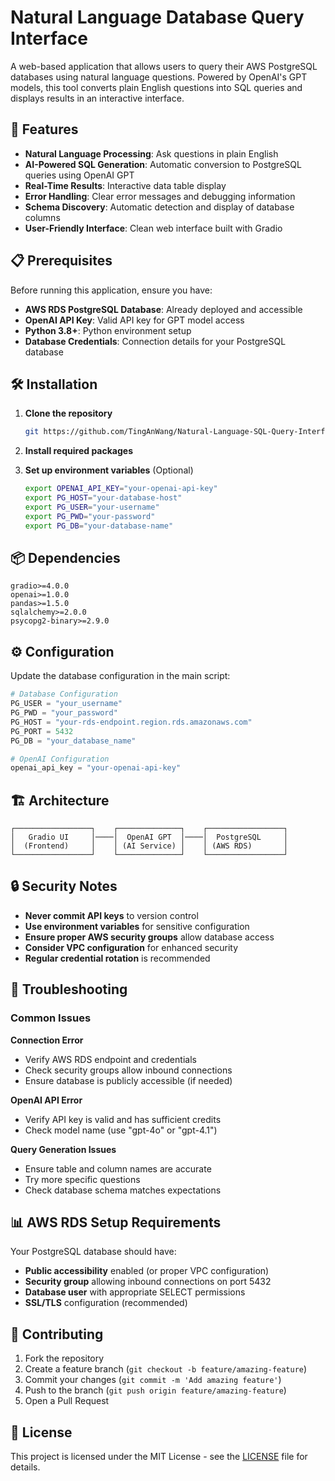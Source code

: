 # Natural Language Database Query Interface

A web-based application that allows users to query their AWS PostgreSQL databases using natural language questions. Powered by OpenAI's GPT models, this tool converts plain English questions into SQL queries and displays results in an interactive interface.

## 🚀 Features

- **Natural Language Processing**: Ask questions in plain English
- **AI-Powered SQL Generation**: Automatic conversion to PostgreSQL queries using OpenAI GPT
- **Real-Time Results**: Interactive data table display
- **Error Handling**: Clear error messages and debugging information
- **Schema Discovery**: Automatic detection and display of database columns
- **User-Friendly Interface**: Clean web interface built with Gradio

## 📋 Prerequisites

Before running this application, ensure you have:

- **AWS RDS PostgreSQL Database**: Already deployed and accessible
- **OpenAI API Key**: Valid API key for GPT model access
- **Python 3.8+**: Python environment setup
- **Database Credentials**: Connection details for your PostgreSQL database

## 🛠️ Installation

1. **Clone the repository**
   ```bash
   git https://github.com/TingAnWang/Natural-Language-SQL-Query-Interface.git
   ```
2. **Install required packages**

3. **Set up environment variables** (Optional)
   ```bash
   export OPENAI_API_KEY="your-openai-api-key"
   export PG_HOST="your-database-host"
   export PG_USER="your-username"
   export PG_PWD="your-password"
   export PG_DB="your-database-name"
   ```

## 📦 Dependencies

```
gradio>=4.0.0
openai>=1.0.0
pandas>=1.5.0
sqlalchemy>=2.0.0
psycopg2-binary>=2.9.0
```

## ⚙️ Configuration

Update the database configuration in the main script:

```python
# Database Configuration
PG_USER = "your_username"
PG_PWD = "your_password"
PG_HOST = "your-rds-endpoint.region.rds.amazonaws.com"
PG_PORT = 5432
PG_DB = "your_database_name"

# OpenAI Configuration
openai_api_key = "your-openai-api-key"
```

## 🏗️ Architecture

```
┌─────────────────┐    ┌──────────────┐    ┌─────────────────┐
│   Gradio UI     │────│  OpenAI GPT  │────│  PostgreSQL     │
│  (Frontend)     │    │ (AI Service) │    │ (AWS RDS)       │
└─────────────────┘    └──────────────┘    └─────────────────┘
```

## 🔒 Security Notes

- **Never commit API keys** to version control
- **Use environment variables** for sensitive configuration
- **Ensure proper AWS security groups** allow database access
- **Consider VPC configuration** for enhanced security
- **Regular credential rotation** is recommended

## 🐛 Troubleshooting

### Common Issues

**Connection Error**
- Verify AWS RDS endpoint and credentials
- Check security groups allow inbound connections
- Ensure database is publicly accessible (if needed)

**OpenAI API Error**
- Verify API key is valid and has sufficient credits
- Check model name (use "gpt-4o" or "gpt-4.1")

**Query Generation Issues**
- Ensure table and column names are accurate
- Try more specific questions
- Check database schema matches expectations

## 📊 AWS RDS Setup Requirements

Your PostgreSQL database should have:

- **Public accessibility** enabled (or proper VPC configuration)
- **Security group** allowing inbound connections on port 5432
- **Database user** with appropriate SELECT permissions
- **SSL/TLS** configuration (recommended)

## 🤝 Contributing

1. Fork the repository
2. Create a feature branch (`git checkout -b feature/amazing-feature`)
3. Commit your changes (`git commit -m 'Add amazing feature'`)
4. Push to the branch (`git push origin feature/amazing-feature`)
5. Open a Pull Request

## 📄 License

This project is licensed under the MIT License - see the [LICENSE](LICENSE) file for details.
